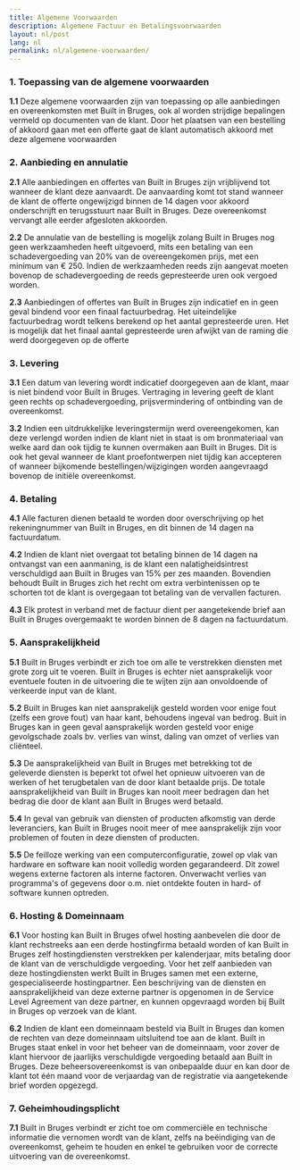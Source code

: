 ```yaml
---
title: Algemene Voorwaarden
description: Algemene Factuur en Betalingsvoorwaarden
layout: nl/post
lang: nl
permalink: nl/algemene-voorwaarden/
---
```


### 1. Toepassing van de algemene voorwaarden

**1.1** Deze algemene voorwaarden zijn van toepassing op alle aanbiedingen en overeenkomsten met Built in Bruges, ook al worden strijdige bepalingen vermeld op documenten van de klant. Door het plaatsen van een bestelling of akkoord gaan met een offerte gaat de klant automatisch akkoord met deze algemene voorwaarden

### 2. Aanbieding en annulatie

**2.1** Alle aanbiedingen en offertes van Built in Bruges zijn vrijblijvend tot wanneer de klant deze aanvaardt. De aanvaarding komt tot stand wanneer de klant de offerte ongewijzigd binnen de 14 dagen voor akkoord onderschrijft en terugsstuurt naar Built in Bruges. Deze overeenkomst vervangt alle eerder afgesloten akkoorden.

**2.2** De annulatie van de bestelling is mogelijk zolang Built in Bruges nog geen werkzaamheden heeft uitgevoerd, mits een betaling van een schadevergoeding van 20% van de overeengekomen prijs, met een minimum van € 250. Indien de werkzaamheden reeds zijn aangevat moeten bovenop de schadevergoeding de reeds gepresteerde uren ook vergoed worden.

**2.3** Aanbiedingen of offertes van Built in Bruges zijn indicatief en in geen geval bindend voor een finaal factuurbedrag. Het uiteindelijke factuurbedrag wordt telkens berekend op het aantal gepresteerde uren. Het is mogelijk dat het finaal aantal gepresteerde uren afwijkt van de raming die werd doorgegeven op de offerte

### 3. Levering

**3.1** Een datum van levering wordt indicatief doorgegeven aan de klant, maar is niet bindend voor Built in Bruges. Vertraging in levering geeft de klant geen rechts op schadevergoeding, prijsvermindering of ontbinding van de overeenkomst.

**3.2** Indien een uitdrukkelijke leveringstermijn werd overeengekomen, kan deze verlengd worden indien de klant niet in staat is om bronmateriaal van welke aard dan ook tijdig te kunnen overmaken aan Built in Bruges. Dit is ook het geval wanneer de klant proefontwerpen niet tijdig kan accepteren of wanneer bijkomende bestellingen/wijzigingen worden aangevraagd bovenop de initiële overeenkomst.

### 4. Betaling

**4.1** Alle facturen dienen betaald te worden door overschrijving op het rekeningnummer van Built in Bruges, en dit binnen de 14 dagen na factuurdatum.

**4.2** Indien de klant niet overgaat tot betaling binnen de 14 dagen na ontvangst van een aanmaning, is de klant een nalatigheidsintrest verschuldigd aan Built in Bruges van 15% per zes maanden. Bovendien behoudt Built in Bruges zich het recht om extra verbintenissen op te schorten tot de klant is overgegaan tot betaling van de vervallen facturen.

**4.3** Elk protest in verband met de factuur dient per aangetekende brief aan Built in Bruges overgemaakt te worden binnen de 8 dagen na factuurdatum.

### 5. Aansprakelijkheid

**5.1** Built in Bruges verbindt er zich toe om alle te verstrekken diensten met grote zorg uit te voeren. Built in Bruges is echter niet aansprakelijk voor eventuele fouten in de uitvoering die te wijten zijn aan onvoldoende of verkeerde input van de klant.

**5.2** Built in Bruges kan niet aansprakelijk gesteld worden voor enige fout (zelfs een grove fout) van haar kant, behoudens ingeval van bedrog. Buit in Bruges kan in geen geval aansprakelijk worden gesteld voor enige gevolgschade zoals bv. verlies van winst, daling van omzet of verlies van cliënteel.

**5.3** De aansprakelijkheid van Built in Bruges met betrekking tot de geleverde diensten is beperkt tot ofwel het opnieuw uitvoeren van de werken of het terugbetalen van de door klant betaalde prijs. De totale aansprakelijkheid van Built in Bruges kan nooit meer bedragen dan het bedrag die door de klant aan Built in Bruges werd betaald.

**5.4** In geval van gebruik van diensten of producten afkomstig van derde leveranciers, kan Built in Bruges nooit meer of mee aansprakelijk zijn voor problemen of fouten in deze diensten of producten.

**5.5** De feilloze werking van een computerconfiguratie, zowel op vlak van hardware en software kan nooit volledig worden gegarandeerd. Dit zowel wegens externe factoren als interne factoren. Onverwacht verlies van programma's of gegevens door o.m. niet ontdekte fouten in hard- of software kunnen optreden.

### 6. Hosting & Domeinnaam

**6.1** Voor hosting kan Built in Bruges ofwel hosting aanbevelen die door de klant rechstreeks aan een derde hostingfirma betaald worden of kan Built in Bruges zelf hostingdiensten verstrekken per kalenderjaar, mits betaling door de klant van de verschuldigde vergoeding. Voor het zelf aanbieden van deze hostingdiensten werkt Built in Bruges samen met een externe, gespecialiseerde hostingpartner. Een beschrijving van de diensten en aansprakelijkheid van deze externe partner is opgenomen in de Service Level Agreement van deze partner, en kunnen opgevraagd worden bij Built in Bruges op verzoek van de klant.

**6.2** Indien de klant een domeinnaam besteld via Built in Bruges dan komen de rechten van deze domeinnaam uitsluitend toe aan de klant. Built in Bruges staat enkel in voor het beheer van de domeinnaam, voor zover de klant hiervoor de jaarlijks verschuldigde vergoeding betaald aan Built in Bruges. Deze beheersovereenkomst is van onbepaalde duur en kan door de klant tot één maand voor de verjaardag van de registratie via aangetekende brief worden opgezegd.

### 7. Geheimhoudingsplicht

**7.1** Built in Bruges verbindt er zicht toe om commerciële en technische informatie die vernomen wordt van de klant, zelfs na beëindiging van de overeenkomst, geheim te houden en enkel te gebruiken voor de correcte uitvoering van de overeenkomst.


